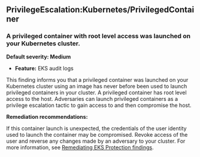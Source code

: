 

PrivilegeEscalation:Kubernetes/PrivilegedContainer
--------------------------------------------------

### A privileged container with root level access was launched on your Kubernetes cluster.

**Default severity: Medium**

* **Feature:** EKS audit logs

This finding informs you that a privileged container was launched on your Kubernetes cluster using an image has never before been used to launch privileged containers in your cluster. A privileged container has root level access to the host. Adversaries can launch privileged containers as a privilege escalation tactic to gain access to and then compromise the host.

**Remediation recommendations:**

If this container launch is unexpected, the credentials of the user identity used to launch the container may be compromised. Revoke access of the user and reverse any changes made by an adversary to your cluster. For more information, see [Remediating EKS Protection findings](https://docs.aws.amazon.com/guardduty/latest/ug/guardduty-remediate-kubernetes.html).

